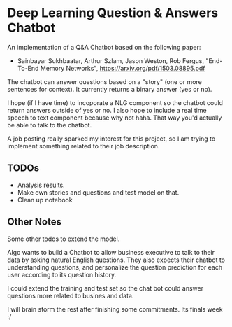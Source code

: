 # Deep Learning Question & Answers Chatbot

An implementation of a Q&A Chatbot based on the following paper:
- Sainbayar Sukhbaatar, Arthur Szlam, Jason Weston, Rob Fergus,
  "End-To-End Memory Networks",
  https://arxiv.org/pdf/1503.08895.pdf

The chatbot can answer questions based on a "story" (one or more sentences for context). It currently returns a binary answer (yes or no). 

I hope (if I have time) to incoporate a NLG component so the chatbot could return answers outside of yes or no. I also hope to include a real time speech to text
component because why not haha. That way you'd actually be able to talk to the chatbot. 

A job posting really sparked my interest for this project, so I am trying to implement something related to their job description. 

## TODOs

  * Analysis results. 
  * Make own stories and questions and test model on that. 
  * Clean up notebook

## Other Notes
Some other todos to extend the model.

Algo wants to build a Chatbot to allow business executive to talk to their data by asking natural English questions. They also expects their chatbot to understanding questions, and personalize the question prediction for each user according
to its question history.

I could extend the training and test set so the chat bot could answer questions more related to busines and data.

I will brain storm the rest after finishing some commitments. Its finals week :/
